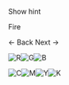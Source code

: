 <!-- Typical button -->

Show hint

<!-- Button without `type` (actually a submit button) -->

Fire

<!-- Explicit and implicit submit buttons -->

← Back Next →

<!-- Buttons in a menu -->

<!-- Buttons with more images. -->

![R](red)![G](green)![B](blue)

![C](cyan)![M](magenta)![Y](yellow)![K](black)
